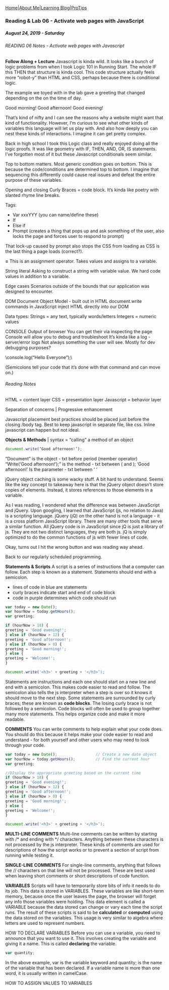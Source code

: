 [Home](/)|[About Me](aboutme)|[Learning Blog](learningblog)|[ProTips](tips.a)

### Reading & Lab 06 - Activate web pages with JavaScript
##### August 24, 2019 - Saturday

###### READING 06 Notes - Activate web pages with Javascript

**Follow Along + Lecture**
Javascript is kinda wild. It looks like a bunch of logic problems from when I took Logic 101 in Running Start. The whole IF this THEN that structure is kinda cool. This code structure actually feels more “robot-y” than HTML and CSS, perhaps because there is conditional logic. 

The example we toyed with in the lab gave a greeting that changed depending on the on the time of day. 

Good morning!
Good afternoon!
Good evening!

That’s kind of nifty and I can see the reasons why a website might want that kind of functionality. However, I’m curious to see what other kinds of variables this language will let us play with. And also how deeply you can nest these kinds of interactions. I imagine it can get pretty complex. 

Back in high school I took this Logic class and really enjoyed doing all the logic proofs. It was like geometry with IF, THEN, AND, OR, IS statements. I’ve forgotten most of it but these Javascript conditionals seem similar. 

Top to bottom matters. Most generic condition goes on bottom. This is because the code/conditions are determined top to bottom. I imagine that sequencing this differently could cause real issues and defeat the entire purpose of these variables. 

Opening and closing Curly Braces = code block. It’s kinda like poetry with slanted rhyme line breaks. 

Tags:
* Var xxxYYY (you can name/define these)
* If
* Else if
* Prompt (creates a thing that pops up and ask something of the user, also locks the page and forces user to respond to prompt)

That lock-up caused by prompt also stops the CSS from loading as CSS is the last thing a page loads (correct?). 

**=**
This is an assignment operator. Takes values and assigns to a variable. 

String literal
Asking to construct a string with variable value. We hard code values in addition to a variable. 

Edge cases
Scenarios outside of the bounds that our application was designed to encounter.

DOM
Document Object Model - built out in HTML
document.write commands in JavaScript inject HTML directly into our DOM

Data types:
Strings = any text, typically words/letters
Integers = numeric values

CONSOLE
Output of browser
You can get their via inspecting the page
Console will allow you to debug and troubleshoot
It’s kinda like a log - server/error logs
Not always something the user will see. Mostly for dev debugging purposes?

\console.log(“Hello Everyone”);\

(Semicolons tell your code that it’s done with that command and can move on.)

###### Reading Notes

HTML = content layer
CSS = presentation layer
Javascript = behavior layer

Separation of concerns | Progressive enhancement

Javascript placement best practices 
should be placed just before the closing /body tag.
Best to keep javascript in separate file, like css. Inline javascript can happen but not ideal.

**Objects & Methods** | syntax = “calling” a method of an object
```javascript
document.write(‘Good afternoon!’);
```
“Document” is the object - txt before period (member operator)
“Write(‘Good afternoon!’);” is the method - txt between ( and );
‘Good afternoon!’ Is the parameter - txt between ‘ ‘ 

jQuery object caching is some wacky stuff. A bit hard to understand. Seems like the key concept to takeaway here is that the jQuery object doesn’t store copies of elements. Instead, it stores references to those elements in a variable. 

As I was reading, I wondered what the difference was between JavaScript and jQuery. Upon googling, I learned that JavaScript (js, no relation to Java) is a scripting language. jQuery (jQ) on the other hand is not a language - it is a cross platform JavaScript library. There are many other tools that serve a similar function. All jQuery code is in JavaScript since jQ is just a library of js. They are not two distinct languages, they are both js. jQ is simply optimized to do the common functions of js with fewer lines of code.

Okay, turns out I hit the wrong button and was reading way ahead.

Back to our regularly scheduled programming.

**Statements & Scripts**
A script is a series of instructions that a computer can follow. Each step is known as a statement. Statements should end with a semicolon. 

* lines of code in blue are statements
* curly braces indicate start and end of code block
* code in purple determines which code should run

```javascript
var today = new Date();
var hourNow = today.getHours();
var greeting;

if (hourNow > 18) {
greeting = 'Good evening!';
} else if (hourNow > 12) {
greeting = 'Good afternoon!';
} else if (hourNow > 0) {
greeting = 'Good morning!';
} else {
greeting = 'Welcome!';
}

document.write('<h3>' + greeting + '</h3>’);
```

Statements are instructions and each one should start on a new line and end with a semicolon. This makes code easier to read and follow. The semicolon also tells the js interpreter when a step is over so it knows it should move to the next step. Some statements are surrounded by curly braces; these are known as **code blocks**. The losing curly brace is not followed by a semicolon. Code blocks will often be used to group together many more statements. This helps organize code and make it more readable. 

**COMMENTS**
You can write comments to help explain what your code does. You should do this because it helps make your code easier to read and understand - for both yourself and other users who may need to look through your code. 

```javascript
var today = new Date();                 // Create a new date object
var hourNow = today.getHours();         // Find the current hour
var greeting;

//DIsplay the appropriate greeting based on the current time
if (hourNow > 18) {
greeting = 'Good evening!';
} else if (hourNow > 12) {
greeting = 'Good afternoon!';
} else if (hourNow > 0) {
greeting = 'Good morning!';
} else {
greeting = 'Welcome!';
}

document.write('<h3>' + greeting + '</h3>’);
```

**MULTI-LINE COMMENTS**
Multi-line comments can be written by starting with /* and ending with */ characters. Anything between these characters is not processed by the js interpreter. These kinds of comments are used for descriptions of how the script works or to prevent a section of script from running while testing it. 

**SINGLE-LINE COMMENTS**
For single-line comments, anything that follows the // characters on that line will not be processed. These are best used when leaving short comments or short descriptions of code function. 

**VARIABLES**
Scripts will have to temporarily store bits of info it needs to do its job. This data is stored in VARIABLES. These variables are like short-term memory, because once the user leaves the page, the browser will forget any info those variables were holding. This data element is called a VARIABLE because the data stored can change or vary each time the script runs. The result of these scripts is said to be **calculated** or **computed** using the data stored on the variables. This usage is very similar to algebra where letters are used to represent numbers. 

HOW TO DECLARE VARIABLES
Before you can use a variable, you need to announce that you want to use it. This involves creating the variable and giving it a name. This is called **declaring** the variable. 

```javascript
var quantity;
```

In the above example, var is the variable keyword and quantity; is the name of the variable that has been declared. If a variable name is more than one word, it is usually written in camelCase. 

HOW TO ASSIGN VALUES TO VARIABLES

